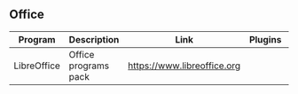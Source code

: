 ## Office

| Program | Description | Link | Plugins | Comment |
| --- | --- | --- | --- | --- |
| LibreOffice | Office programs pack | https://www.libreoffice.org |

